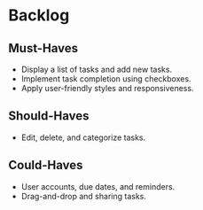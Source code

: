 # Backlog

## Must-Haves

- Display a list of tasks and add new tasks.
- Implement task completion using checkboxes.
- Apply user-friendly styles and responsiveness.

## Should-Haves

- Edit, delete, and categorize tasks.

## Could-Haves

- User accounts, due dates, and reminders.
- Drag-and-drop and sharing tasks.


